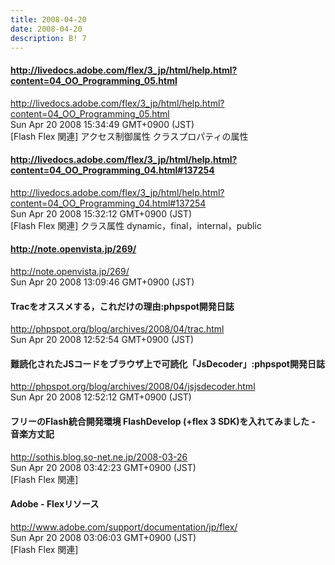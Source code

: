 ```yaml
---
title: 2008-04-20
date: 2008-04-20
description: B! 7
---
```


#### http://livedocs.adobe.com/flex/3_jp/html/help.html?content=04_OO_Programming_05.html
http://livedocs.adobe.com/flex/3_jp/html/help.html?content=04_OO_Programming_05.html<br>
Sun Apr 20 2008 15:34:49 GMT+0900 (JST)<br>
[Flash Flex 関連] アクセス制御属性 クラスプロパティの属性


#### http://livedocs.adobe.com/flex/3_jp/html/help.html?content=04_OO_Programming_04.html#137254
http://livedocs.adobe.com/flex/3_jp/html/help.html?content=04_OO_Programming_04.html#137254<br>
Sun Apr 20 2008 15:32:12 GMT+0900 (JST)<br>
[Flash Flex 関連] クラス属性 dynamic，final，internal，public


#### http://note.openvista.jp/269/
http://note.openvista.jp/269/<br>
Sun Apr 20 2008 13:09:46 GMT+0900 (JST)<br>


#### Tracをオススメする，これだけの理由:phpspot開発日誌
http://phpspot.org/blog/archives/2008/04/trac.html<br>
Sun Apr 20 2008 12:52:54 GMT+0900 (JST)<br>


#### 難読化されたJSコードをブラウザ上で可読化「JsDecoder」:phpspot開発日誌
http://phpspot.org/blog/archives/2008/04/jsjsdecoder.html<br>
Sun Apr 20 2008 12:52:12 GMT+0900 (JST)<br>


#### フリーのFlash統合開発環境 FlashDevelop (+flex 3 SDK)を入れてみました - 音楽方丈記
http://sothis.blog.so-net.ne.jp/2008-03-26<br>
Sun Apr 20 2008 03:42:23 GMT+0900 (JST)<br>
[Flash Flex 関連]


#### Adobe - Flexリソース
http://www.adobe.com/support/documentation/jp/flex/<br>
Sun Apr 20 2008 03:06:03 GMT+0900 (JST)<br>
[Flash Flex 関連]


